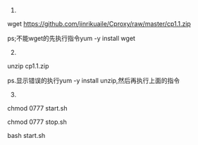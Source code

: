 1.

wget https://github.com/jinrikuaile/Cproxy/raw/master/cp1.1.zip

ps;不能wget的先执行指令yum -y install wget

2.
unzip cp1.1.zip

ps.显示错误的执行yum -y install unzip,然后再执行上面的指令

3.
chmod 0777 start.sh

chmod 0777 stop.sh

bash start.sh
